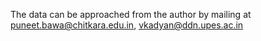 The data can be approached from the author by mailing at puneet.bawa@chitkara.edu.in, vkadyan@ddn.upes.ac.in
